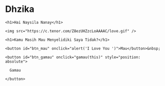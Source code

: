 # Dhzika
<html>

  <body>

    <h1>Hai Naysila Nanay</h1>

    <img src="https://c.tenor.com/Z8ezUHZzcLoAAAAC/love.gif" />

    <h1>Kamu Masih Mau Menyelidiki Saya Tidak?</h1>

    <button id="btn_mau" onclick="alert('I Love You ')">Mau</button>&nbsp;

    <button id="btn_gamau" onclick="gamau(this)" style="position: absolute">

      Gamau

    </button>

  </body>

  <script>

    function gamau(id) {

      var mau = document.getElementById("btn_mau");

      var i = Math.floor(Math.random() * 300) + 1;

      var j = Math.floor(Math.random() * 100) + mau.offsetTop;

      id.style.left = i + "px";

      id.style.top = j + "px";

    }

  </script>

</html>
